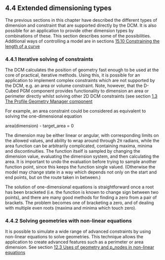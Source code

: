 ## 4.4 Extended dimensioning types

The previous sections in this chapter have described the different types of dimension and constraint that are supported directly by the DCM. 
It is also possible for an application to provide other dimension types by combinations of these. 
This section describes some of the possibilities. 
Additional ways of controlling a model are in sections [15.10 Constraining the length of a curve](15.10._Constraining_the_length_of_a_curve.md)

### 4.4.1 Iterative solving of constraints

The DCM calculates the position of geometry fast enough to be used at the core of practical, iterative methods. 
Using this, it is possible for an application to implement complex constraints which are not supported by the DCM, e.g. 
an area or volume constraint. 
Note, however, that the D-Cubed PGM component provides functionality to dimension an area or perimeter directly whilst solving other 2D DCM constraints (see section [1.3 The Profile Geometry Manager component](1.3._The_Profile_Geometry_Manager_component.md)

For example, an area constraint could be considered as equivalent to solving the one-dimensional equation

area(dimension) - target\_area = 0

The dimension may be either linear or angular, with corresponding limits on the allowed values, and ability to wrap around through 2π radians, while the area function can be arbitrarily complicated, containing maxima, minima and discontinuities. 
The function itself is sampled by changing the dimension value, evaluating the dimension system, and then calculating the area. 
It is important to undo the evaluation before trying to sample another function point, since this keeps the function single valued. 
(Otherwise the model may change state in a way which depends not only on the start and end points, but on the route taken in between.)

The solution of one-dimensional equations is straightforward once a root has been bracketed (i.e. 
the function is known to change sign between two points), and there are many good methods for finding a zero from a pair of brackets. 
The problem becomes one of bracketing a zero, and of dealing with multiple even roots (maxima and minima which touch zero).

### 4.4.2 Solving geometries with non-linear equations

It is possible to simulate a wide range of advanced constraints by using non-linear equations to solve geometries. 
This technique allows the application to create advanced features such as a perimeter or area dimension. 
See section [12.3 Uses of geometry and p\_nodes in non-linear equations](12.3._Uses_of_geometry_and_p_nodes_in_non-linear_equations.md)


